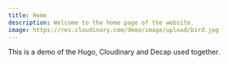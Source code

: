 ```yaml
---
title: Home
description: Welcome to the home page of the website.
image: https://res.cloudinary.com/demo/image/upload/bird.jpg
---
```

This is a demo of the Hugo, Cloudinary and Decap used together.